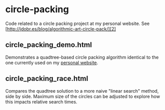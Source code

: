# circle-packing
Code related to a circle packing project at my personal website. See [http://jdobr.es/blog/algorithmic-art-circle-pack/][2]

## circle_packing_demo.html

Demonstrates a quadtree-based circle packing algorithm identical to the one currently used on my [personal website][1].

## circle_packing_race.html

Compares the quadtree solution to a more naive "linear search" method, side by side. Maximum size of the circles can be adjusted to explore how this impacts relative search times.

[1]: http://jdobr.es
[2]: http://jdobr.es/blog/algorithmic-art-circle-pack/